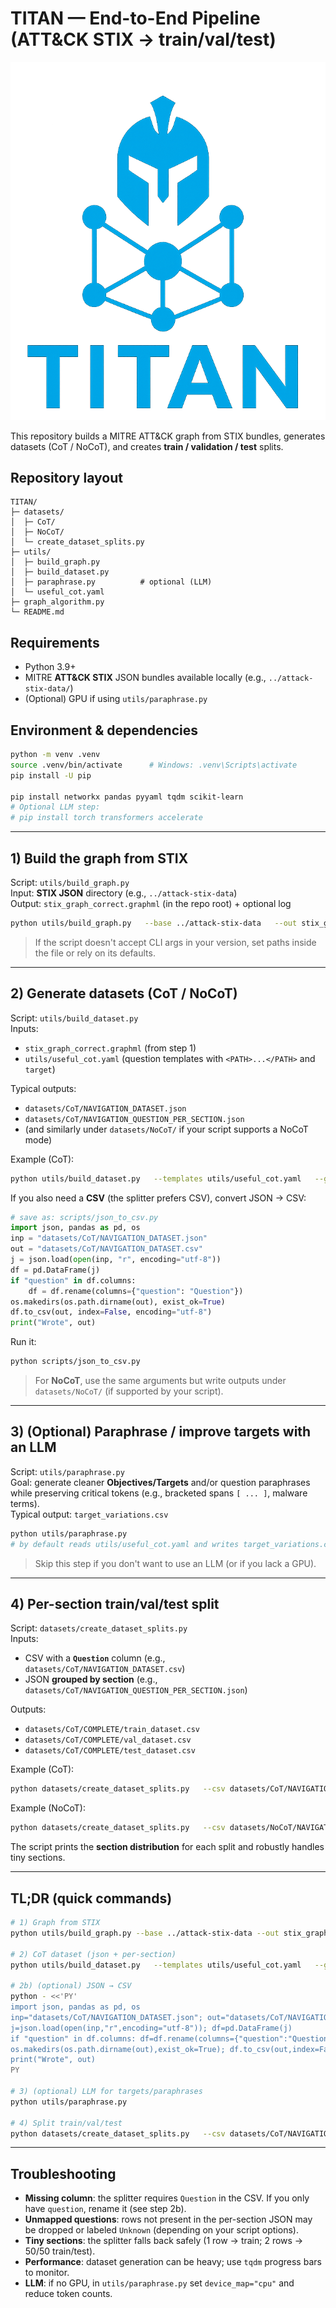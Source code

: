 # TITAN — End-to-End Pipeline (ATT&CK STIX → train/val/test)


<p align="center">
  <img src="images/TITAN.png" alt="TITAN framework" width="600">
</p>


This repository builds a MITRE ATT&CK graph from STIX bundles, generates datasets (CoT / NoCoT), and creates **train / validation / test** splits.

## Repository layout

```
TITAN/
├─ datasets/
│  ├─ CoT/
│  ├─ NoCoT/
│  └─ create_dataset_splits.py
├─ utils/
│  ├─ build_graph.py
│  ├─ build_dataset.py
│  ├─ paraphrase.py          # optional (LLM)
│  └─ useful_cot.yaml
├─ graph_algorithm.py
└─ README.md
```

## Requirements
- Python 3.9+
- MITRE **ATT&CK STIX** JSON bundles available locally (e.g., `../attack-stix-data/`)
- (Optional) GPU if using `utils/paraphrase.py`

## Environment & dependencies
```bash
python -m venv .venv
source .venv/bin/activate      # Windows: .venv\Scripts\activate
pip install -U pip

pip install networkx pandas pyyaml tqdm scikit-learn
# Optional LLM step:
# pip install torch transformers accelerate
```

---

## 1) Build the graph from STIX

Script: `utils/build_graph.py`  
Input: **STIX JSON** directory (e.g., `../attack-stix-data`)  
Output: `stix_graph_correct.graphml` (in the repo root) + optional log

```bash
python utils/build_graph.py   --base ../attack-stix-data   --out stix_graph_correct.graphml   --log-file mitre.txt
```

> If the script doesn't accept CLI args in your version, set paths inside the file or rely on its defaults.

---

## 2) Generate datasets (CoT / NoCoT)

Script: `utils/build_dataset.py`  
Inputs:
- `stix_graph_correct.graphml` (from step 1)
- `utils/useful_cot.yaml` (question templates with `<PATH>...</PATH>` and `target`)

Typical outputs:
- `datasets/CoT/NAVIGATION_DATASET.json`  
- `datasets/CoT/NAVIGATION_QUESTION_PER_SECTION.json`  
- (and similarly under `datasets/NoCoT/` if your script supports a NoCoT mode)

Example (CoT):
```bash
python utils/build_dataset.py   --templates utils/useful_cot.yaml   --graph stix_graph_correct.graphml   --out datasets/CoT/NAVIGATION_DATASET.json   --out-sections datasets/CoT/NAVIGATION_QUESTION_PER_SECTION.json
```

If you also need a **CSV** (the splitter prefers CSV), convert JSON → CSV:
```python
# save as: scripts/json_to_csv.py
import json, pandas as pd, os
inp = "datasets/CoT/NAVIGATION_DATASET.json"
out = "datasets/CoT/NAVIGATION_DATASET.csv"
j = json.load(open(inp, "r", encoding="utf-8"))
df = pd.DataFrame(j)
if "question" in df.columns:
    df = df.rename(columns={"question": "Question"})
os.makedirs(os.path.dirname(out), exist_ok=True)
df.to_csv(out, index=False, encoding="utf-8")
print("Wrote", out)
```

Run it:
```bash
python scripts/json_to_csv.py
```

> For **NoCoT**, use the same arguments but write outputs under `datasets/NoCoT/` (if supported by your script).

---

## 3) (Optional) Paraphrase / improve targets with an LLM

Script: `utils/paraphrase.py`  
Goal: generate cleaner **Objectives/Targets** and/or question paraphrases while preserving critical tokens (e.g., bracketed spans `[ ... ]`, malware terms).  
Typical output: `target_variations.csv`

```bash
python utils/paraphrase.py
# by default reads utils/useful_cot.yaml and writes target_variations.csv
```

> Skip this step if you don't want to use an LLM (or if you lack a GPU).

---

## 4) Per-section train/val/test split

Script: `datasets/create_dataset_splits.py`  
Inputs:
- CSV with a **`Question`** column (e.g., `datasets/CoT/NAVIGATION_DATASET.csv`)
- JSON **grouped by section** (e.g., `datasets/CoT/NAVIGATION_QUESTION_PER_SECTION.json`)

Outputs:
- `datasets/CoT/COMPLETE/train_dataset.csv`
- `datasets/CoT/COMPLETE/val_dataset.csv`
- `datasets/CoT/COMPLETE/test_dataset.csv`

Example (CoT):
```bash
python datasets/create_dataset_splits.py   --csv datasets/CoT/NAVIGATION_DATASET.csv   --json datasets/CoT/NAVIGATION_QUESTION_PER_SECTION.json   --out datasets/CoT/COMPLETE   --train 0.80 --val 0.05 --test 0.15   --seed 42
```

Example (NoCoT):
```bash
python datasets/create_dataset_splits.py   --csv datasets/NoCoT/NAVIGATION_DATASET.csv   --json datasets/NoCoT/NAVIGATION_QUESTION_PER_SECTION.json   --out datasets/NoCoT/COMPLETE   --train 0.80 --val 0.05 --test 0.15
```

The script prints the **section distribution** for each split and robustly handles tiny sections.

---

## TL;DR (quick commands)

```bash
# 1) Graph from STIX
python utils/build_graph.py --base ../attack-stix-data --out stix_graph_correct.graphml

# 2) CoT dataset (json + per-section)
python utils/build_dataset.py   --templates utils/useful_cot.yaml   --graph stix_graph_correct.graphml   --out datasets/CoT/NAVIGATION_DATASET.json   --out datasets/CoT/NAVIGATION_QUESTION_PER_SECTION.json

# 2b) (optional) JSON → CSV
python - <<'PY'
import json, pandas as pd, os
inp="datasets/CoT/NAVIGATION_DATASET.json"; out="datasets/CoT/NAVIGATION_DATASET.csv"
j=json.load(open(inp,"r",encoding="utf-8")); df=pd.DataFrame(j)
if "question" in df.columns: df=df.rename(columns={"question":"Question"})
os.makedirs(os.path.dirname(out),exist_ok=True); df.to_csv(out,index=False,encoding="utf-8")
print("Wrote", out)
PY

# 3) (optional) LLM for targets/paraphrases
python utils/paraphrase.py

# 4) Split train/val/test
python datasets/create_dataset_splits.py   --csv datasets/CoT/NAVIGATION_DATASET.csv   --json datasets/CoT/NAVIGATION_QUESTION_PER_SECTION.json   --out datasets/CoT/COMPLETE --train 0.80 --val 0.05 --test 0.15
```

---

## Troubleshooting
- **Missing column**: the splitter requires `Question` in the CSV. If you only have `question`, rename it (see step 2b).
- **Unmapped questions**: rows not present in the per-section JSON may be dropped or labeled `Unknown` (depending on your script options).
- **Tiny sections**: the splitter falls back safely (1 row → train; 2 rows → 50/50 train/test).
- **Performance**: dataset generation can be heavy; use `tqdm` progress bars to monitor.
- **LLM**: if no GPU, in `utils/paraphrase.py` set `device_map="cpu"` and reduce token counts.
